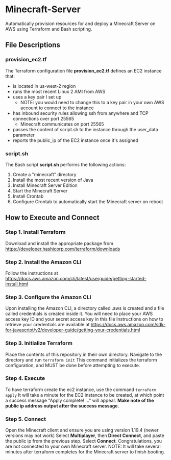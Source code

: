 # Minecraft-Server
Automatically provision resources for and deploy a Minecraft Server on AWS using Terraform and Bash scripting.

## File Descriptions
### provision_ec2.tf
The Terraform configuration file **provision_ec2.tf** defines an EC2 instance that:
  - is located in us-west-2 region
  - runs the most recent Linux 2 AMI from AWS
  - uses a key pair I set up 
      - NOTE: you would need to change this to a key pair in your own AWS account to connect to the instance
  - has inbound security rules allowing ssh from anywhere and TCP connections over port 25565 
      - Minecraft communicates on port 25565
  - passes the content of script.sh to the instance through the user_data parameter
  - reports the public_ip of the EC2 instance once it's assigned

### script.sh
The Bash script **script.sh** performs the following actions:
  1. Create a "minecraft" directory
  2. Install the most recent version of Java
  3. Install Minecraft Server Edition
  4. Start the Minecraft Server
  5. Install Crontab
  6. Configure Crontab to automatically start the Minecraft server on reboot

## How to Execute and Connect
### Step 1. Install Terraform
Download and install the appropriate package from https://developer.hashicorp.com/terraform/downloads

### Step 2. Install the Amazon CLI
Follow the instructions at https://docs.aws.amazon.com/cli/latest/userguide/getting-started-install.html

### Step 3. Configure the Amazon CLI
Upon installing the Amazon CLI, a directory called .aws is created and a file called credentials is created inside it.
You will need to place your AWS access key ID and your secret access key in this file
Instructions on how to retrieve your credentials are available at https://docs.aws.amazon.com/sdk-for-javascript/v2/developer-guide/getting-your-credentials.html

### Step 3. Initialize Terraform
Place the contents of this repository in their own directory.
Navigate to the directory and run `terraform init`
This command initializes the terraform configuration, and MUST be done before attempting to execute.

### Step 4. Execute
To have terraform create the ec2 instance, use the command `terraform apply`
It will take a minute for the EC2 instance to be created, at which point a success message "Apply complete! ..." will appear.
**Make note of the public ip address output after the success message.**

### Step 5. Connect
Open the Minecraft client and ensure you are using version 1.19.4 (newer versions may not work)
Select **Multiplayer**, then **Direct Connect**, and paste the public ip from the previous step.
Select **Connect**.
Congratulations, you are not connected to your own Minecraft server.
NOTE: It will take several minutes after terraform completes for the Minecraft server to finish booting.
